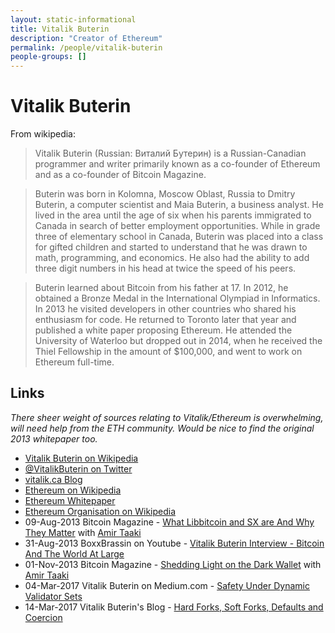 ```yaml
---
layout: static-informational
title: Vitalik Buterin
description: "Creator of Ethereum"
permalink: /people/vitalik-buterin
people-groups: []
---
```


# Vitalik Buterin

From wikipedia:

> Vitalik Buterin (Russian: Виталий Бутерин) is a Russian-Canadian programmer and writer primarily known as a co-founder of Ethereum and as a co-founder of Bitcoin Magazine.

> Buterin was born in Kolomna, Moscow Oblast, Russia to Dmitry Buterin, a computer scientist and Maia Buterin, a business analyst. He lived in the area until the age of six when his parents immigrated to Canada in search of better employment opportunities. While in grade three of elementary school in Canada, Buterin was placed into a class for gifted children and started to understand that he was drawn to math, programming, and economics. He also had the ability to add three digit numbers in his head at twice the speed of his peers.

> Buterin learned about Bitcoin from his father at 17. In 2012, he obtained a Bronze Medal in the International Olympiad in Informatics. In 2013 he visited developers in other countries who shared his enthusiasm for code. He returned to Toronto later that year and published a white paper proposing Ethereum. He attended the University of Waterloo but dropped out in 2014, when he received the Thiel Fellowship in the amount of $100,000, and went to work on Ethereum full-time.

## Links

*There sheer weight of sources relating to Vitalik/Ethereum is overwhelming, will need help from the ETH community. Would be nice to find the original 2013 whitepaper too.*

* [Vitalik Buterin on Wikipedia](https://en.wikipedia.org/wiki/Vitalik_Buterin)
* [@VitalikButerin on Twitter](https://twitter.com/VitalikButerin)
* [vitalik.ca Blog](http://vitalik.ca/)
* [Ethereum on Wikipedia](https://en.wikipedia.org/wiki/Ethereum)
* [Ethereum Whitepaper](https://github.com/ethereum/wiki/wiki/White-Paper)
* [Ethereum Organisation on Wikipedia](https://github.com/ethereum)
* 09-Aug-2013 Bitcoin Magazine - [What Libbitcoin and SX are And Why They Matter](https://bitcoinmagazine.com/articles/what-libbitcoin-and-sx-are-and-why-they-matter-1376064919/) with [Amir Taaki](/people/amir_taaki.md)
* 31-Aug-2013 BoxxBrassin on Youtube - [Vitalik Buterin Interview - Bitcoin And The World At Large](https://www.youtube.com/watch?v=4oZs6RpLuak)
* 01-Nov-2013 Bitcoin Magazine - [Shedding Light on the Dark Wallet](https://bitcoinmagazine.com/articles/shedding-light-on-the-dark-wallet-1383357523/) with [Amir Taaki](/people/amir_taaki.md)
* 04-Mar-2017 Vitalik Buterin on Medium.com - [Safety Under Dynamic Validator Sets](https://medium.com/@VitalikButerin/safety-under-dynamic-validator-sets-ef0c3bbdf9f6)
* 14-Mar-2017 Vitalik Buterin's Blog - [Hard Forks, Soft Forks, Defaults and Coercion](http://vitalik.ca/general/2017/03/14/forks_and_markets.html)
